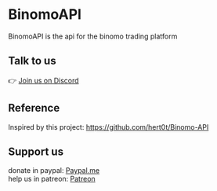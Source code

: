 # BinomoAPI
BinomoAPI is the api for the binomo trading platform

## Talk to us
👉 [Join us on Discord](https://discord.gg/p7YyFqSmAz)

## Reference
Inspired by this project: https://github.com/hert0t/Binomo-API

## Support us
donate in paypal: [Paypal.me](https://paypal.me/ChipaCL?country.x=CL&locale.x=en_US) <br> 
help us in patreon: [Patreon](https://patreon.com/VigoDEV?utm_medium=unknown&utm_source=join_link&utm_campaign=creatorshare_creator&utm_content=copyLink) <br>